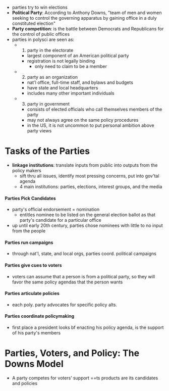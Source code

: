 - parties try to win elections
- **Political Party**: According to Anthony Downs, "team of men and women seeking to control the governing apparatus by gaining office in a duly constituted election"
- **Party competition**: is the battle between Democrats and Republicans for the control of public offices
- parties in polysci are seen as: 
	- 1) party in the electorate
		- largest component of an American political party
		- registration is not legally binding
			- only need to claim to be a member
	- 2) party as an organization
		- nat'l office, full-time staff, and bylaws and budgets
		- have state and local headquarters
		- includes many other important individuals
	- 3) party in government
		- consists of elected officials who call themselves members of the party
		- may not always agree on the same policy procedures
		- in the US, it is not uncommon to put personal ambition above party views

# Tasks of the Parties
- **linkage institutions**: translate inputs from public into outputs from the policy makers
	- sift thru all issues, identify most pressing concerns, put into gov'tal agenda
	- 4 main institutions: parties, elections, interest groups, and the media

#### Parties Pick Candidates
- party's official endorsement = nomination
	- entitles nominee to be listed on the general election ballot as that party's candidate for a particular office
- up until early 20th century, parties chose nominees with little to no input from the people

#### Parties run campaigns
- through nat'l, state, and local orgs, parties coord. political campaigns

#### Parties give cues to voters
- voters can assume that a person is from a political party, so they will favor the same policy agendas that the person wants

#### Parties articulate policies
- each poly. party advocates for specific policy alts.

#### Parties coordinate policymaking
- first place a president looks bf enacting his policy agenda, is the support of his party's members

# Parties, Voters, and Policy: The Downs Model
- A party competes for voters’ support ==ts products are its candidates and policies
